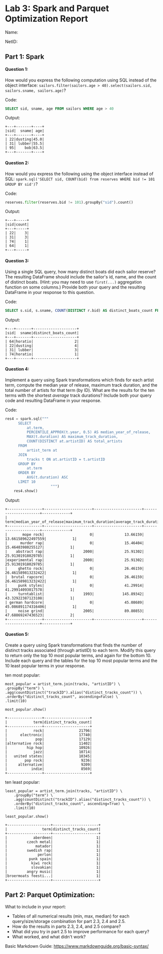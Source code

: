 # Lab 3: Spark and Parquet Optimization Report

Name:

NetID:

## Part 1: Spark

#### Question 1:

How would you express the following computation using SQL instead of the object interface: `sailors.filter(sailors.age > 40).select(sailors.sid, sailors.sname, sailors.age)`?

Code:

```SQL
SELECT sid, sname, age FROM sailors WHERE age > 40
```

Output:

```
+---+-------+----+
|sid|  sname| age|
+---+-------+----+
| 22|dusting|45.0|
| 31| lubber|55.5|
| 95|    bob|63.5|
+---+-------+----+
```

#### Question 2:

How would you express the following using the object interface instead of SQL: `spark.sql('SELECT sid, COUNT(bid) from reserves WHERE bid != 101 GROUP BY sid')`?

Code:

```python
reserves.filter(reserves.bid != 101).groupBy("sid").count()
```

Output:

```
+---+-----+
|sid|count|
+---+-----+
| 22|    3|
| 31|    3|
| 74|    1|
| 64|    1|
+---+-----+
```

#### Question 3:

Using a single SQL query, how many distinct boats did each sailor reserve?
The resulting DataFrame should include the sailor's id, name, and the count of distinct boats.
(Hint: you may need to use `first(...)` aggregation function on some columns.)
Provide both your query and the resulting DataFrame in your response to this question.

Code:

```SQL
SELECT s.sid, s.sname, COUNT(DISTINCT r.bid) AS distinct_boats_count FROM sailors s JOIN reserves r ON s.sid = r.sid GROUP BY s.sid, s.sname
```

Output:

```
+---+-------+--------------------+
|sid|  sname|distinct_boats_count|
+---+-------+--------------------+
| 64|horatio|                   2|
| 22|dusting|                   4|
| 31| lubber|                   3|
| 74|horatio|                   1|
+---+-------+--------------------+
```

#### Question 4:

Implement a query using Spark transformations which finds for each artist term, compute the median year of release, maximum track duration, and the total number of artists for that term (by ID).
What are the results for the ten terms with the shortest _average_ track durations?
Include both your query code and resulting DataFrame in your response.

Code:

```python
res4 = spark.sql("""
      SELECT
          at.term,
          PERCENTILE_APPROX(t.year, 0.5) AS median_year_of_release,
          MAX(t.duration) AS maximum_track_duration,
          COUNT(DISTINCT at.artistID) AS total_artists
      FROM
          artist_term at
      JOIN
          tracks t ON at.artistID = t.artistID
      GROUP BY
          at.term
      ORDER BY
          AVG(t.duration) ASC
      LIMIT 10
                     """)
    res4.show()
```

Output:

```
+----------------+----------------------+----------------------+----------------------+-------------+
|            term|median_year_of_release|maximum_track_duration|average_track_duration|total_artists|
+----------------+----------------------+----------------------+----------------------+-------------+
|       mope rock|                     0|              13.66159|    13.661589622497559|            1|
|      murder rap|                     0|              15.46404|     15.46403980255127|            1|
|    abstract rap|                  2000|              25.91302|     25.91301918029785|            1|
|experimental rap|                  2000|              25.91302|     25.91301918029785|            1|
|     ghetto rock|                     0|              26.46159|    26.461589813232422|            1|
|  brutal rapcore|                     0|              26.46159|    26.461589813232422|            1|
|     punk styles|                     0|              41.29914|     41.29914093017578|            1|
|     turntablist|                  1993|             145.89342|     43.32922387123108|            1|
| german hardcore|                     0|              45.08689|    45.086891174316406|            1|
|     noise grind|                  2005|              89.80853|     47.68869247436523|            2|
+----------------+----------------------+----------------------+----------------------+-------------+
```

#### Question 5:

Create a query using Spark transformations that finds the number of distinct tracks associated (through artistID) to each term.
Modify this query to return only the top 10 most popular terms, and again for the bottom 10.
Include each query and the tables for the top 10 most popular terms and the 10 least popular terms in your response.

ten most popular:

    most_popular = artist_term.join(tracks, "artistID") \
    .groupBy("term") \
    .agg(countDistinct("trackID").alias("distinct_tracks_count")) \
    .orderBy("distinct_tracks_count", ascending=False) \
    .limit(10)

    most_popular.show()

    +----------------+---------------------+
    |            term|distinct_tracks_count|
    +----------------+---------------------+
    |            rock|                21796|
    |      electronic|                17740|
    |             pop|                17129|
    |alternative rock|                11402|
    |         hip hop|                10926|
    |            jazz|                10714|
    |   united states|                10345|
    |        pop rock|                 9236|
    |     alternative|                 9209|
    |           indie|                 8569|
    +----------------+---------------------+

ten least popular:

    least_popular = artist_term.join(tracks, "artistID") \
        .groupBy("term") \
        .agg(countDistinct("trackID").alias("distinct_tracks_count")) \
        .orderBy("distinct_tracks_count", ascending=True) \
        .limit(10)

    least_popular.show()

    +--------------------+---------------------+
    |                term|distinct_tracks_count|
    +--------------------+---------------------+
    |            aberdeen|                    1|
    |         czech metal|                    1|
    |             matador|                    1|
    |         swedish rap|                    1|
    |              perlon|                    1|
    |          punk spain|                    1|
    |           kiwi rock|                    1|
    |           slovakian|                    1|
    |         angry music|                    1|
    |broermoats feesti...|                    1|
    +--------------------+---------------------+

## Part 2: Parquet Optimization:

What to include in your report:

- Tables of all numerical results (min, max, median) for each query/size/storage combination for part 2.3, 2.4 and 2.5.
- How do the results in parts 2.3, 2.4, and 2.5 compare?
- What did you try in part 2.5 to improve performance for each query?
- What worked, and what didn't work?

Basic Markdown Guide: https://www.markdownguide.org/basic-syntax/
